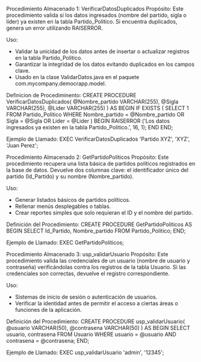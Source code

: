 Procedimiento Almacenado 1:    VerificarDatosDuplicados
Propósito:
Este procedimiento valida si los datos ingresados (nombre del partido, sigla o líder) ya existen en la tabla Partido_Politico. Si encuentra duplicados, genera un error utilizando RAISERROR.

Uso:
- Validar la unicidad de los datos antes de insertar o actualizar registros en la tabla Partido_Politico.
- Garantizar la integridad de los datos evitando duplicados en los campos clave.
- Usado en la clase ValidarDatos.java en el paquete com.mycompany.democrapp.model.

Definicion de Procediminento:
CREATE PROCEDURE VerificarDatosDuplicados(
    @Nombre_partido VARCHAR(255),
    @Sigla VARCHAR(255),
    @Lider VARCHAR(255)
)
AS
BEGIN
    IF EXISTS (
        SELECT 1
        FROM Partido_Politico
        WHERE Nombre_partido = @Nombre_partido
           OR Sigla = @Sigla
           OR Lider = @Lider
    )
    BEGIN
        RAISERROR ('Los datos ingresados ya existen en la tabla Partido_Politico.', 16, 1);
    END
END;

Ejemplo de Llamado:
EXEC VerificarDatosDuplicados 'Partido XYZ', 'XYZ', 'Juan Perez';

Procedimiento Almacenado 2:    GetPartidoPoliticos
Propósito:
Este procedimiento recupera una lista básica de partidos políticos registrados en la base de datos. Devuelve dos columnas clave: el identificador único del partido (Id_Partido) y su nombre (Nombre_partido).

Uso:
- Generar listados básicos de partidos políticos.
- Rellenar menús desplegables o tablas.
- Crear reportes simples que solo requieran el ID y el nombre del partido.

Definición del Procedimiento:
CREATE PROCEDURE GetPartidoPoliticos
AS
BEGIN
    SELECT Id_Partido, Nombre_partido FROM Partido_Politico;
END;

Ejemplo de Llamado:
EXEC GetPartidoPoliticos;

Procedimiento Almacenado 3:    usp_validarUsuario
Propósito:
Este procedimiento valida las credenciales de un usuario (nombre de usuario y contraseña) verificándolas contra los registros de la tabla Usuario. Si las credenciales son correctas, devuelve el registro correspondiente.

Uso:
- Sistemas de inicio de sesión o autenticación de usuarios.
- Verificar la identidad antes de permitir el acceso a ciertas áreas o funciones de la aplicación.

Definición del Procedimiento:
CREATE PROCEDURE usp_validarUsuario(
    @usuario VARCHAR(50),
    @contrasena VARCHAR(50)
)
AS
BEGIN
    SELECT usuario, contrasena
    FROM Usuario
    WHERE usuario = @usuario AND contrasena = @contrasena;
END;

Ejemplo de Llamado:
EXEC usp_validarUsuario 'admin', '12345';
